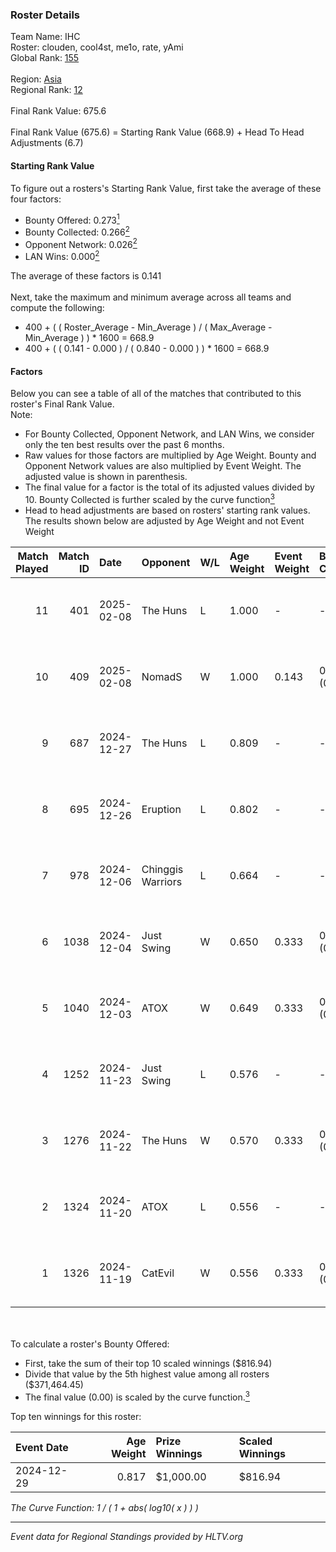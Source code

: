 ### Roster Details<br />
Team Name: IHC<br />
Roster: clouden, cool4st, me1o, rate, yAmi<br />
Global Rank: [155](../../standings_global_2025_02_24.md)<br />
<br />
Region: [Asia]( ../../standings_asia_2025_02_24.md)<br />
Regional Rank: [12]( ../../standings_asia_2025_02_24.md)<br />
<br />
Final Rank Value:  675.6<br />
<br />
Final Rank Value (675.6) = Starting Rank Value (668.9) + Head To Head Adjustments (6.7)<br />

#### Starting Rank Value<br />
To figure out a rosters's Starting Rank Value, first take the average of these four factors:<br />
- Bounty Offered: 0.273[<sup>1</sup>](#table2)
- Bounty Collected: 0.266[<sup>2</sup>](#table1)
- Opponent Network: 0.026[<sup>2</sup>](#table1)
- LAN Wins: 0.000[<sup>2</sup>](#table1)

The average of these factors is 0.141<br />
<br />
Next, take the maximum and minimum average across all teams and compute the following:<br />
- 400 + ( ( Roster_Average - Min_Average ) / ( Max_Average - Min_Average ) ) * 1600 = 668.9
- 400 + ( ( 0.141 - 0.000 ) / ( 0.840 - 0.000 ) ) * 1600 = 668.9


#### Factors<br />
Below you can see a table of all of the matches that contributed to this roster's Final Rank Value.<br />
Note:<br />

- For Bounty Collected, Opponent Network, and LAN Wins, we consider only the ten best results over the past 6 months.
- Raw values for those factors are multiplied by Age Weight. Bounty and Opponent Network values are also multiplied by Event Weight. The adjusted value is shown in parenthesis.
- The final value for a factor is the total of its adjusted values divided by 10. Bounty Collected is further scaled by the curve function[<sup>3</sup>](#curveFunction)
- Head to head adjustments are based on rosters' starting rank values. The results shown below are adjusted by Age Weight and not Event Weight
<span id="table1"></span><br />


| Match Played | Match ID | Date       | Opponent          | W/L | Age Weight | Event Weight | Bounty Collected | Opponent Network | LAN Wins  | H2H Adj. | Roster                             |
| -: | -: | :- | :- | :- | :- | :- | :- | :- | :- | -: | :- |
|           11 |      401 | 2025-02-08 | The Huns          | L   | 1.000      | -            | -                | -                | -         |    -8.70 | clouden, cool4st, me1o, rate, yAmi |
|           10 |      409 | 2025-02-08 | NomadS            | W   | 1.000      | 0.143        | 0.000 (0.000)    | 0.000 (0.000)    | 0 (0.000) |     5.22 | clouden, cool4st, me1o, rate, yAmi |
|            9 |      687 | 2024-12-27 | The Huns          | L   | 0.809      | -            | -                | -                | -         |    -7.22 | clouden, cool4st, me1o, rate, yAmi |
|            8 |      695 | 2024-12-26 | Eruption          | L   | 0.802      | -            | -                | -                | -         |    -7.25 | clouden, cool4st, me1o, rate, yAmi |
|            7 |      978 | 2024-12-06 | Chinggis Warriors | L   | 0.664      | -            | -                | -                | -         |    -9.69 | clouden, cool4st, me1o, rate, yAmi |
|            6 |     1038 | 2024-12-04 | Just Swing        | W   | 0.650      | 0.333        | 0.004 (0.001)    | 0.199 (0.043)    | 0 (0.000) |     9.92 | clouden, cool4st, me1o, rate, yAmi |
|            5 |     1040 | 2024-12-03 | ATOX              | W   | 0.649      | 0.333        | 0.056 (0.012)    | 0.540 (0.117)    | 0 (0.000) |    17.58 | clouden, cool4st, me1o, rate, yAmi |
|            4 |     1252 | 2024-11-23 | Just Swing        | L   | 0.576      | -            | -                | -                | -         |    -9.10 | cool4st, hasteka, me1o, rate, yAmi |
|            3 |     1276 | 2024-11-22 | The Huns          | W   | 0.570      | 0.333        | 0.023 (0.004)    | 0.438 (0.083)    | 0 (0.000) |    13.24 | cool4st, hasteka, me1o, rate, yAmi |
|            2 |     1324 | 2024-11-20 | ATOX              | L   | 0.556      | -            | -                | -                | -         |    -2.36 | cool4st, hasteka, me1o, rate, yAmi |
|            1 |     1326 | 2024-11-19 | CatEvil           | W   | 0.556      | 0.333        | 0.000 (0.000)    | 0.067 (0.012)    | 0 (0.000) |     5.03 | cool4st, hasteka, me1o, rate, yAmi |

<br />
<span id="table2"></span><br />
To calculate a roster's Bounty Offered:<br />

- First, take the sum of their top 10 scaled winnings ($816.94)
- Divide that value by the 5th highest value among all rosters ($371,464.45)
- The final value (0.00) is scaled by the curve function.[<sup>3</sup>](#curveFunction)

Top ten winnings for this roster:<br />

| Event Date | Age Weight | Prize Winnings | Scaled Winnings |
| :- | -: | :- | :- |
| 2024-12-29 |      0.817 | $1,000.00      | $816.94         |


<span id="curveFunction"></span>_The Curve Function: 1 / ( 1 + abs( log10( x ) ) )_<br />

---
_Event data for Regional Standings provided by HLTV.org_<br />
